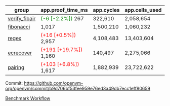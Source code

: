 | group | app.proof_time_ms | app.cycles | app.cells_used | leaf.proof_time_ms | leaf.cycles | leaf.cells_used |
| -- | -- | -- | -- | -- | -- | -- |
| [verify_fibair](https://github.com/openvm-org/openvm/blob/benchmark-results/benchmarks-pr/2091/verify_fibair-b9d706bf53fee959e76ed3a49db7ecc1eff80659.md) |<span style='color: green'>(-6 [-2.2%])</span> 267 |  322,610 |  2,058,654 |- | - | - |
| [fibonacci](https://github.com/openvm-org/openvm/blob/benchmark-results/benchmarks-pr/2091/fibonacci-b9d706bf53fee959e76ed3a49db7ecc1eff80659.md) | 1,017 |  1,500,210 |  1,060,232 |- | - | - |
| [regex](https://github.com/openvm-org/openvm/blob/benchmark-results/benchmarks-pr/2091/regex-b9d706bf53fee959e76ed3a49db7ecc1eff80659.md) |<span style='color: red'>(+16 [+0.5%])</span> 2,957 |  4,108,483 |  13,403,604 |- | - | - |
| [ecrecover](https://github.com/openvm-org/openvm/blob/benchmark-results/benchmarks-pr/2091/ecrecover-b9d706bf53fee959e76ed3a49db7ecc1eff80659.md) |<span style='color: red'>(+191 [+19.7%])</span> 1,160 |  140,497 |  2,275,066 |- | - | - |
| [pairing](https://github.com/openvm-org/openvm/blob/benchmark-results/benchmarks-pr/2091/pairing-b9d706bf53fee959e76ed3a49db7ecc1eff80659.md) |<span style='color: red'>(+103 [+6.8%])</span> 1,617 |  1,882,939 |  23,722,622 |- | - | - |


Commit: https://github.com/openvm-org/openvm/commit/b9d706bf53fee959e76ed3a49db7ecc1eff80659

[Benchmark Workflow](https://github.com/openvm-org/openvm/actions/runs/17309918295)
